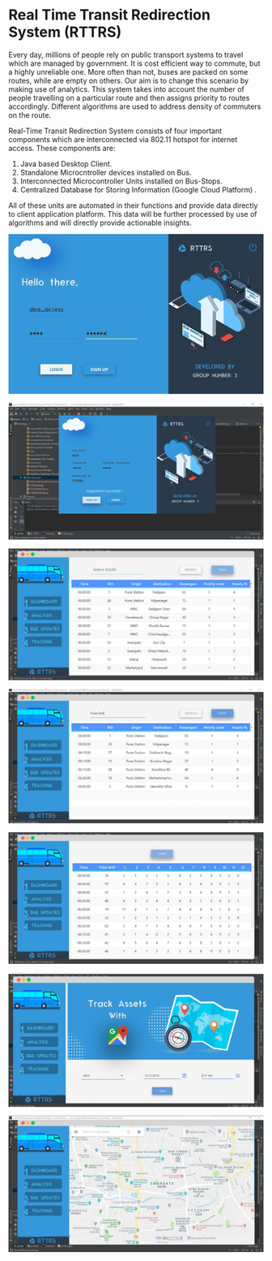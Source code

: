 # Real Time Transit Redirection System (RTTRS)

Every day, millions of people rely on public transport systems to travel which are managed by government. It is cost efficient way to commute, but a highly unreliable one. More often than not, buses are packed on some routes, while are empty on others. Our aim is to change this scenario by making use of analytics. This system takes into account the number of people travelling on a particular route and then assigns priority to routes accordingly. Different algorithms are used to address density of commuters on the route. 


 Real-Time Transit Redirection System consists of four important components which are interconnected via 802.11 hotspot for internet access. These components are:

1)	Java based Desktop Client.
2)	Standalone Microcntroller devices installed on Bus.
3)	Interconnected Microcontroller Units installed on Bus-Stops.
4)	Centralized Database for Storing Information (Google Cloud Platform) .
 
 All of these units are automated in their functions and provide data directly to client application platform. This data will be further processed by use of algorithms and will directly provide actionable insights.



![](Images/1.JPG)

![](Images/3.JPG)


![](Images/5.JPG)

![](Images/6.JPG)

![](Images/7.JPG)

![](Images/9.JPG)

![](Images/10.JPG)
